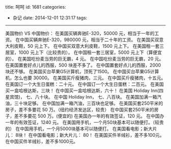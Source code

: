 title: 呵呵
id: 1681
categories:
  - 杂记
date: 2014-12-01 12:31:17
tags:
---

美国物价 VS 中国物价：
在美国买辆奔驰E-320，50000 元，相当于一年的工资。
在中国买辆奔驰E-320，980000 元，相当于二十年的工资。
在美国买双意大利皮鞋，50 元上下。
在中国买双意大利皮鞋，1500 元上下。
在美国租一套三居室，1000 元上下（比较贵的）。
在中国租一套三居室，5000 元上下（算便宜的）。
在美国吃份麦当劳的巨无霸，4 元。
在中国吃份麦当劳的巨无霸，20 元。
在美国置套好点儿的西服，500 块差不多了。
在中国置套好点儿的西服，2000 块还不够。
在美国买台苹果G5计算机，顶死了1500。
在中国买台苹果G5计算机，怎么也要 30000。
在美国买斤瘦猪肉，三元。
在中国买斤瘦猪肉，十五元。
在美国订一个大生日蛋糕：二十元。
在中国订一个大生日蛋糕：二百元。
在美国买一盒哈根达斯，三块！
在中国买一盒哈根达斯，六十！
在美国 Holiday Inn(四星宾馆)， 七、八十块。
在中国 Holiday Inn， 七、八百块。
在美国加满一箱汽油，三十块足够。
在中国加满一箱汽油，三百块也足够。
在美国买套250平米的房子，差不多要花 50 万。（纽约经济发达区，较贵）
在中国买套250平米的房子，差不多要花 500 万。(便宜的)
在美国办一年的有效签证，120 元。
在中国办一年的有效签证，1240 元。
在美国用手机，一个月50块基本可以随便打。（较贵的）
在中国用手机，一个月5000块基本可以随便打。
在美国看电影；新大片儿： 8块！
在中国看电影；新大片儿： 80！
在美国买件羊绒衫，差不多100元。
在中国买件羊绒衫，差不多1000元。